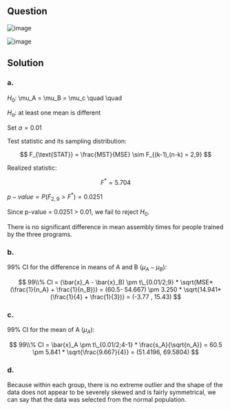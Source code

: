 ## Question

![image](https://github.com/user-attachments/assets/64e6c932-ba49-4d46-9900-e3adefd0f4cb)

![image](https://github.com/user-attachments/assets/c70cf92e-d3a0-48a0-919f-f9e806d1e0be)

## Solution

### a.

$H_0$: \mu_A = \mu_B = \mu_c \quad \quad 

$H_a$: at least one mean is different   
  
Set $\alpha = 0.01$

Test statistic and its sampling distribution:

$$
F_{\text{STAT}} = \frac{MST}{MSE} \sim F_{(k-1),(n-k) = 2,9}
$$

Realized statistic:

$$
F^* = 5.704
$$

$p-value = P(F_{2,9} > F^*) = 0.0251$

Since p-value = 0.0251 > 0.01, we fail to reject $H_0$.

There is no significant difference in mean assembly times for people trained by the three programs.

### b.

99% CI for the difference in means of A and B ($\mu_A-\mu_B$):

$$
99\\% CI = (\bar{x}_A - \bar{x}_B) \pm t\_{0.01/2;9} * \sqrt{MSE*(\frac{1}{n_A} + \frac{1}{n_B})} = (60.5- 54.667) \pm 3.250 * \sqrt{14.941*(\frac{1}{4} + \frac{1}{3})} = (-3.77 , 15.43)
$$

### c.

99% CI for the mean of A ($\mu_A$):

$$
99\\% CI = \bar{x}_A \pm t\_{0.01/2;4-1} * \frac{s_A}{\sqrt{n_A}} = 60.5 \pm 5.841 * \sqrt{\frac{9.667}{4}} = (51.4196, 69.5804)
$$

### d.

Because within each group, there is no extreme outlier and the shape of the data does not appear to be severely skewed and is fairly symmetrical, we can say that the data was selected from the normal population.

